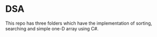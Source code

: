 # DSA
This repo has three folders which have the implementation of sorting, searching and simple one-D array using C#.
